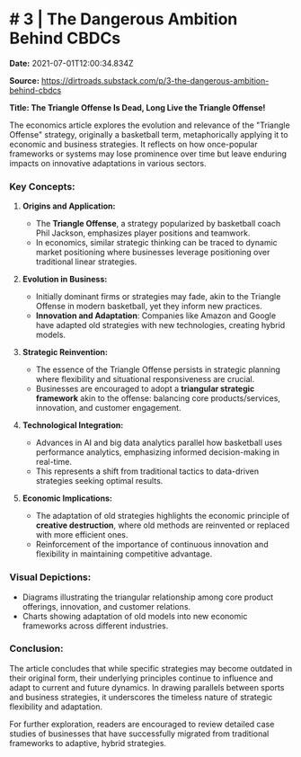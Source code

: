 # # 3 | The Dangerous Ambition Behind CBDCs

**Date:** 2021-07-01T12:00:34.834Z

**Source:** https://dirtroads.substack.com/p/3-the-dangerous-ambition-behind-cbdcs

**Title: The Triangle Offense Is Dead, Long Live the Triangle Offense!**

The economics article explores the evolution and relevance of the "Triangle Offense" strategy, originally a basketball term, metaphorically applying it to economic and business strategies. It reflects on how once-popular frameworks or systems may lose prominence over time but leave enduring impacts on innovative adaptations in various sectors.

### Key Concepts:

1. **Origins and Application:**
   - The **Triangle Offense**, a strategy popularized by basketball coach Phil Jackson, emphasizes player positions and teamwork.
   - In economics, similar strategic thinking can be traced to dynamic market positioning where businesses leverage positioning over traditional linear strategies.

2. **Evolution in Business:**
   - Initially dominant firms or strategies may fade, akin to the Triangle Offense in modern basketball, yet they inform new practices.
   - **Innovation and Adaptation**: Companies like Amazon and Google have adapted old strategies with new technologies, creating hybrid models.

3. **Strategic Reinvention:**
   - The essence of the Triangle Offense persists in strategic planning where flexibility and situational responsiveness are crucial.
   - Businesses are encouraged to adopt a **triangular strategic framework** akin to the offense: balancing core products/services, innovation, and customer engagement.

4. **Technological Integration:**
   - Advances in AI and big data analytics parallel how basketball uses performance analytics, emphasizing informed decision-making in real-time.
   - This represents a shift from traditional tactics to data-driven strategies seeking optimal results.

5. **Economic Implications:**
   - The adaptation of old strategies highlights the economic principle of **creative destruction**, where old methods are reinvented or replaced with more efficient ones.
   - Reinforcement of the importance of continuous innovation and flexibility in maintaining competitive advantage.

### Visual Depictions:

- Diagrams illustrating the triangular relationship among core product offerings, innovation, and customer relations.
- Charts showing adaptation of old models into new economic frameworks across different industries.

### Conclusion:

The article concludes that while specific strategies may become outdated in their original form, their underlying principles continue to influence and adapt to current and future dynamics. In drawing parallels between sports and business strategies, it underscores the timeless nature of strategic flexibility and adaptation.

For further exploration, readers are encouraged to review detailed case studies of businesses that have successfully migrated from traditional frameworks to adaptive, hybrid strategies.